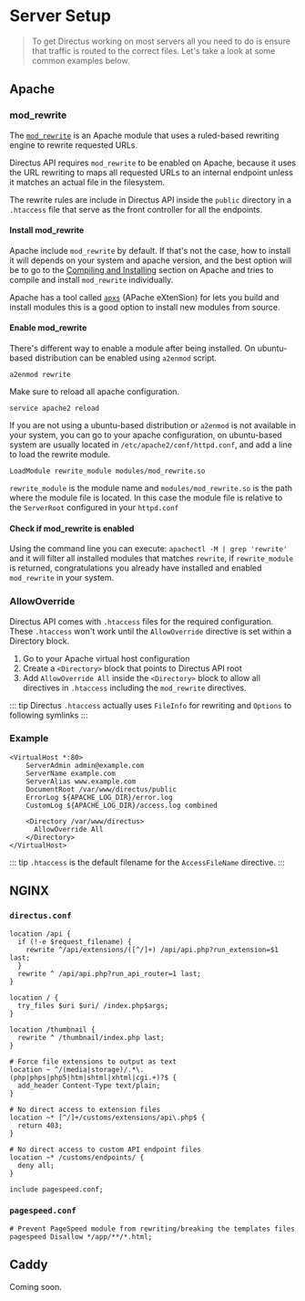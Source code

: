# Server Setup

> To get Directus working on most servers all you need to do is ensure that traffic is routed to the correct files. Let's take a look at some common examples below.

## Apache

### mod_rewrite

The [`mod_rewrite`](https://httpd.apache.org/docs/current/mod/mod_rewrite.html) is an Apache module that uses a ruled-based rewriting engine to rewrite requested URLs.

Directus API requires `mod_rewrite` to be enabled on Apache, because it uses the URL rewriting to maps all requested URLs to an internal endpoint unless it matches an actual file in the filesystem.

The rewrite rules are include in Directus API inside the `public` directory in a `.htaccess` file that serve as the front controller for all the endpoints.

#### Install mod_rewrite

Apache include `mod_rewrite` by default. If that's not the case, how to install it will depends on your system and apache version, and the best option will be to go to the [Compiling and Installing](http://httpd.apache.org/docs/trunk/en/install.html) section on Apache and tries to compile and install `mod_rewrite` individually.

Apache has a tool called [`apxs`](https://httpd.apache.org/docs/2.4/programs/apxs.html) (APache eXtenSion) for lets you build and install modules this is a good option to install new modules from source.

#### Enable mod_rewrite

There's different way to enable a module after being installed. On ubuntu-based distribution can be enabled using `a2enmod` script.

```
a2enmod rewrite
```

Make sure to reload all apache configuration.

```
service apache2 reload
```

If you are not using a ubuntu-based distribution or `a2enmod` is not available in your system, you can go to your apache configuration, on ubuntu-based system are usually located in `/etc/apache2/conf/httpd.conf`, and add a line to load the rewrite module.

```
LoadModule rewrite_module modules/mod_rewrite.so
```

`rewrite_module` is the module name and `modules/mod_rewrite.so` is the path where the module file is located. In this case the module file is relative to the `ServerRoot` configured in your `httpd.conf`

#### Check if mod_rewrite is enabled

Using the command line you can execute: `apachectl -M | grep 'rewrite'` and it will filter all installed modules that matches `rewrite`, if `rewrite_module` is returned, congratulations you already have installed and enabled `mod_rewrite` in your system.

### AllowOverride

Directus API comes with `.htaccess` files for the required configuration. These `.htaccess` won't work until the `AllowOverride` directive is set within a Directory block.

1. Go to your Apache virtual host configuration
2. Create a `<Directory>` block that points to Directus API root
3. Add `AllowOverride All` inside the `<Directory>` block to allow all directives in `.htaccess` including the `mod_rewrite` directives.

::: tip
Directus `.htaccess` actually uses `FileInfo` for rewriting and `Options` to following symlinks
:::

### Example

```
<VirtualHost *:80>
    ServerAdmin admin@example.com
    ServerName example.com
    ServerAlias www.example.com
    DocumentRoot /var/www/directus/public
    ErrorLog ${APACHE_LOG_DIR}/error.log
    CustomLog ${APACHE_LOG_DIR}/access.log combined

    <Directory /var/www/directus>
      AllowOverride All
    </Directory>
</VirtualHost>
```

::: tip
`.htaccess` is the default filename for the `AccessFileName` directive.
:::

## NGINX

### `directus.conf`

```
location /api {
  if (!-e $request_filename) {
    rewrite ^/api/extensions/([^/]+) /api/api.php?run_extension=$1 last;
  }
  rewrite ^ /api/api.php?run_api_router=1 last;
}

location / {
  try_files $uri $uri/ /index.php$args;
}

location /thumbnail {
  rewrite ^ /thumbnail/index.php last;
}

# Force file extensions to output as text
location ~ ^/(media|storage)/.*\.(php|phps|php5|htm|shtml|xhtml|cgi.+)?$ {
  add_header Content-Type text/plain;
}

# No direct access to extension files
location ~* [^/]+/customs/extensions/api\.php$ {
  return 403;
}

# No direct access to custom API endpoint files
location ~* /customs/endpoints/ {
  deny all;
}

include pagespeed.conf;
```

### `pagespeed.conf`

```
# Prevent PageSpeed module from rewriting/breaking the templates files
pagespeed Disallow */app/**/*.html;
```

## Caddy

Coming soon.